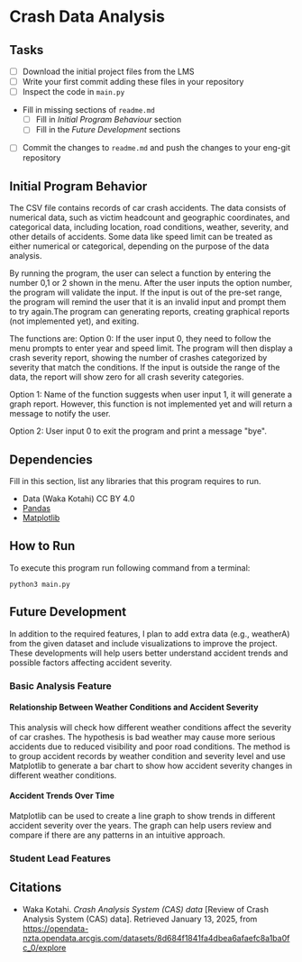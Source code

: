 # Crash Data Analysis
## Tasks
- [ ] Download the initial project files from the LMS
- [ ] Write your first commit adding these files in your repository
- [ ] Inspect the code in `main.py`
- Fill in missing sections of `readme.md`
  - [ ] Fill in *Initial Program Behaviour* section
  - [ ] Fill in the *Future Development* sections
- [ ] Commit the changes to `readme.md` and push the changes to your eng-git repository

## Initial Program Behavior
The CSV file contains records of car crash accidents. The data consists of numerical data, 
such as victim headcount and geographic coordinates, and categorical data, including location, 
road conditions, weather, severity, and other details of accidents. 
Some data like speed limit can be treated as either numerical or categorical, depending on the purpose of the data analysis.

By running the program, the user can select a function by entering the number 0,1 or 2 shown in the menu.
After the user inputs the option number, the program will validate the input. 
If the input is out of the pre-set range, the program will remind the user that it is an invalid input and prompt them to try again.The program can generating reports, creating graphical reports (not implemented yet), and exiting.

The functions are:
Option 0: If the user input 0, they need to follow the menu prompts to enter year and speed limit. 
The program will then display a crash severity report, showing the number of crashes categorized by severity that match the conditions.
If the input is outside the range of the data, the report will show zero for all crash severity categories.

Option 1: Name of the function suggests when user input 1, it will generate a graph report.
However, this function is not implemented yet and will return a message to notify the user.

Option 2: User input 0 to exit the program and print a message "bye".

## Dependencies
Fill in this section, list any libraries that this program requires to run.
- Data (Waka Kotahi) CC BY 4.0
- [Pandas](https://pandas.pydata.org/)
- [Matplotlib](https://matplotlib.org/)

## How to Run
To execute this program run following command from a terminal:

`python3 main.py`

## Future Development
In addition to the required features, I plan to add extra data (e.g., weatherA) from the given dataset and include visualizations to improve the project.
These developments will help users better understand accident trends and possible factors affecting accident severity.

### Basic Analysis Feature
#### Relationship Between Weather Conditions and Accident Severity
This analysis will check how different weather conditions affect the severity of car crashes.
The hypothesis is bad weather may cause more serious accidents due to reduced visibility and poor road conditions.
The method is to group accident records by weather condition and severity level and use Matplotlib to generate a bar chart to show how accident severity changes in different weather conditions.
#### Accident Trends Over Time
Matplotlib can be used to create a line graph to show trends in different accident severity over the years.
The graph can help users review and compare if there are any patterns in an intuitive approach.

### Student Lead Features


## Citations

- Waka Kotahi. _Crash Analysis System (CAS) data_ [Review of  Crash Analysis System (CAS) data]. Retrieved January 13, 2025, from https://opendata-nzta.opendata.arcgis.com/datasets/8d684f1841fa4dbea6afaefc8a1ba0fc_0/explore